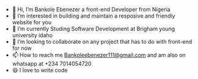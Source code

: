 - 👋 Hi, I’m Bankole Ebenezer a front-end Developer from Nigeria
- 👀 I’m interested in building and maintain a resposive and friendly website for you
- 🌱 I’m currently Studing Software Development at Brigham young university idaho
- 💞️ I’m looking to collaborate on any project that has to do with front-end for now
- 📫 How to reach me Bankoleebenezer111@gmail.com and am also on whatsapp at +234 7014054720
- 😄 I love to write code


<!---
Ebenezerbanky/Ebenezerbanky is a ✨ special ✨ repository because its `README.md` (this file) appears on your GitHub profile.
You can click the Preview link to take a look at your changes.
--->
